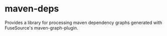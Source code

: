 # maven-deps
Provides a library for processing maven dependency graphs generated with FuseSource's maven-graph-plugin.
